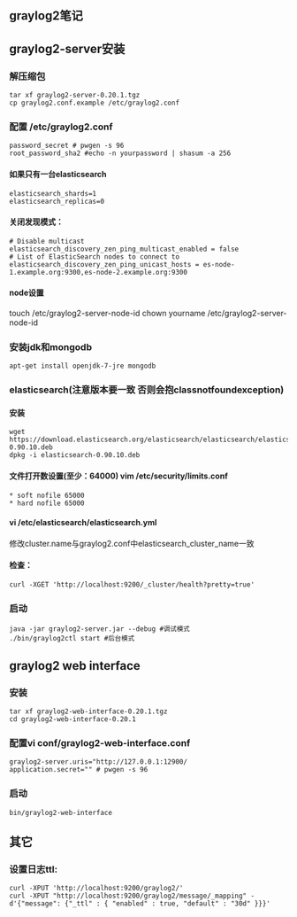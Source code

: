 graylog2笔记
-----------------
## graylog2-server安装
### 解压缩包
    tar xf graylog2-server-0.20.1.tgz
    cp graylog2.conf.example /etc/graylog2.conf

### 配置 /etc/graylog2.conf
    password_secret # pwgen -s 96
    root_password_sha2 #echo -n yourpassword | shasum -a 256

#### 如果只有一台elasticsearch
    elasticsearch_shards=1
    elasticsearch_replicas=0

#### 关闭发现模式：
    # Disable multicast
    elasticsearch_discovery_zen_ping_multicast_enabled = false
    # List of ElasticSearch nodes to connect to
    elasticsearch_discovery_zen_ping_unicast_hosts = es-node-1.example.org:9300,es-node-2.example.org:9300

#### node设置
touch /etc/graylog2-server-node-id
chown yourname /etc/graylog2-server-node-id


### 安装jdk和mongodb
    apt-get install openjdk-7-jre mongodb

### elasticsearch(注意版本要一致 否则会抱classnotfoundexception)
#### 安装
    wget https://download.elasticsearch.org/elasticsearch/elasticsearch/elasticsearch-0.90.10.deb
    dpkg -i elasticsearch-0.90.10.deb

#### 文件打开数设置(至少：64000) vim /etc/security/limits.conf
    * soft nofile 65000
    * hard nofile 65000

#### vi /etc/elasticsearch/elasticsearch.yml
修改cluster.name与graylog2.conf中elasticsearch_cluster_name一致

#### 检查：
    curl -XGET 'http://localhost:9200/_cluster/health?pretty=true' 

### 启动
    java -jar graylog2-server.jar --debug #调试模式
    ./bin/graylog2ctl start #后台模式


## graylog2 web interface 
### 安装
    tar xf graylog2-web-interface-0.20.1.tgz
    cd graylog2-web-interface-0.20.1
### 配置vi conf/graylog2-web-interface.conf
    graylog2-server.uris="http://127.0.0.1:12900/
    application.secret="" # pwgen -s 96

### 启动
    bin/graylog2-web-interface

## 其它
### 设置日志ttl:
    curl -XPUT 'http://localhost:9200/graylog2/'
    curl -XPUT "http://localhost:9200/graylog2/message/_mapping" -d'{"message": {"_ttl" : { "enabled" : true, "default" : "30d" }}}'


